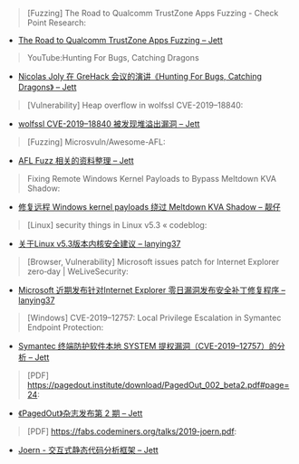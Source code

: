 > [Fuzzing] The Road to Qualcomm TrustZone Apps Fuzzing - Check Point Research:


* [The Road to Qualcomm TrustZone Apps Fuzzing – Jett](https://research.checkpoint.com/the-road-to-qualcomm-trustzone-apps-fuzzing/)



> YouTube:Hunting For Bugs, Catching Dragons


* [Nicolas Joly 在 GreHack 会议的演讲《Hunting For Bugs, Catching Dragons》 – Jett](https://youtu.be/Voee9DgojPA)



> [Vulnerability] Heap overflow in wolfssl CVE-2019–18840:


* [wolfssl CVE-2019–18840 被发现堆溢出漏洞 – Jett](https://medium.com/@social_62682/heap-overflow-in-wolfssl-cve-2019-18840-185d233c27de)



> [Fuzzing] Microsvuln/Awesome-AFL:


* [AFL Fuzz 相关的资料整理 – Jett](https://github.com/Microsvuln/Awesome-AFL)



> Fixing Remote Windows Kernel Payloads to Bypass Meltdown KVA Shadow:


* [修复远程 Windows kernel payloads 绕过 Meltdown KVA Shadow – 靓仔](https://zerosum0x0.blogspot.com/2019/11/fixing-remote-windows-kernel-payloads-meltdown.html)



> [Linux] security things in Linux v5.3 « codeblog:


* [关于Linux v5.3版本内核安全建议 – lanying37](https://outflux.net/blog/archives/2019/11/14/security-things-in-linux-v5-3/)



> [Browser, Vulnerability] Microsoft issues patch for Internet Explorer zero‑day | WeLiveSecurity:


* [Microsoft 近期发布针对Internet Explorer 零日漏洞发布安全补丁修复程序 – lanying37](https://www.welivesecurity.com/2019/11/14/microsoft-patch-internet-explorer-zero-day/)



> [Windows] CVE-2019–12757: Local Privilege Escalation in Symantec Endpoint Protection:


* [Symantec 终端防护软件本地 SYSTEM 提权漏洞（CVE-2019–12757）的分析 – Jett](https://posts.specterops.io/cve-2019-12757-local-privilege-escalation-in-symantec-endpoint-protection-1f7fd5c859c6)



> [PDF] https://pagedout.institute/download/PagedOut_002_beta2.pdf#page=24:


* [《PagedOut》杂志发布第 2 期 – Jett](https://pagedout.institute/download/PagedOut_002_beta2.pdf#page=24)



> [PDF] https://fabs.codeminers.org/talks/2019-joern.pdf:


* [Joern - 交互式静态代码分析框架 – Jett](https://fabs.codeminers.org/talks/2019-joern.pdf)

